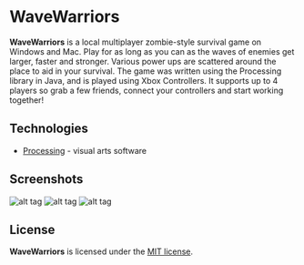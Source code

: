 # WaveWarriors
**WaveWarriors** is a local multiplayer zombie-style survival game on Windows and Mac. Play for as long as you can as the waves of enemies get larger, faster and stronger. Various power ups are scattered around the place to aid in your survival. The game was written using the Processing library in Java, and is played using Xbox Controllers. It supports up to 4 players so grab a few friends, connect your controllers and start working together!

## Technologies
* [Processing](https://processing.org/reference/libraries/) - visual arts software

## Screenshots

![alt tag](http://i.imgur.com/WYUuiXl.png)
![alt tag](http://i.imgur.com/6sY3rKq.png)
![alt tag](http://i.imgur.com/lPgwjYf.png)

## License
**WaveWarriors** is licensed under the [MIT license](LICENSE).
